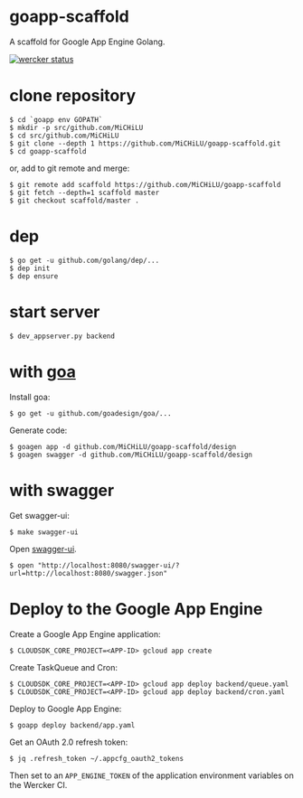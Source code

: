 # goapp-scaffold
A scaffold for Google App Engine Golang.

[![wercker status](https://app.wercker.com/status/01a88b7c9b69392341715dc7b9a234ba/m/master "wercker status")](https://app.wercker.com/project/byKey/01a88b7c9b69392341715dc7b9a234ba)

# clone repository

    $ cd `goapp env GOPATH`
    $ mkdir -p src/github.com/MiCHiLU
    $ cd src/github.com/MiCHiLU
    $ git clone --depth 1 https://github.com/MiCHiLU/goapp-scaffold.git
    $ cd goapp-scaffold

or, add to git remote and merge:

    $ git remote add scaffold https://github.com/MiCHiLU/goapp-scaffold
    $ git fetch --depth=1 scaffold master
    $ git checkout scaffold/master .

# dep

    $ go get -u github.com/golang/dep/...
    $ dep init
    $ dep ensure

# start server

    $ dev_appserver.py backend

# with [goa](https://github.com/goadesign/goa)

Install goa:

    $ go get -u github.com/goadesign/goa/...

Generate code:

    $ goagen app -d github.com/MiCHiLU/goapp-scaffold/design
    $ goagen swagger -d github.com/MiCHiLU/goapp-scaffold/design

# with swagger

Get swagger-ui:

    $ make swagger-ui

Open [swagger-ui](http://localhost:8080/swagger-ui/?url=http://localhost:8080/swagger.json).

    $ open "http://localhost:8080/swagger-ui/?url=http://localhost:8080/swagger.json"

# Deploy to the Google App Engine

Create a Google App Engine application:

    $ CLOUDSDK_CORE_PROJECT=<APP-ID> gcloud app create

Create TaskQueue and Cron:

    $ CLOUDSDK_CORE_PROJECT=<APP-ID> gcloud app deploy backend/queue.yaml
    $ CLOUDSDK_CORE_PROJECT=<APP-ID> gcloud app deploy backend/cron.yaml

Deploy to Google App Engine:

    $ goapp deploy backend/app.yaml

Get an OAuth 2.0 refresh token:

    $ jq .refresh_token ~/.appcfg_oauth2_tokens

Then set to an `APP_ENGINE_TOKEN` of the application environment variables on the Wercker CI.
